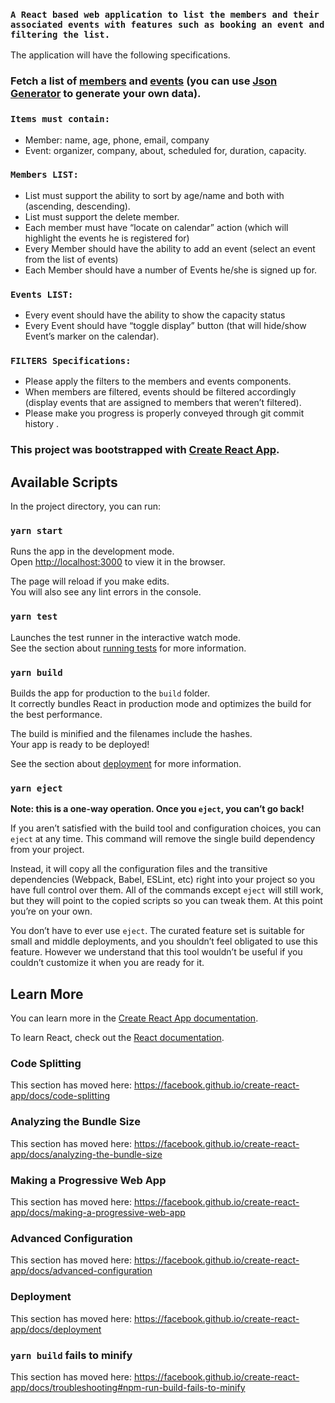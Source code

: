 ### `A React based web application to list the members and their associated events with features such as booking an event and filtering the list.`

The application will have the following specifications.

### Fetch a list of [members](https://next.json-generator.com/api/json/get/NyNrlJTX8) and [events](https://next.json-generator.com/api/json/get/Vk7OTypQ8) (you can use [Json Generator](https://next.json-generator.com) to generate your own data).

### `Items must contain:`

- Member: name, age, phone, email, company
- Event: organizer, company, about, scheduled for, duration, capacity.

### `Members LIST:`

- List must support the ability to sort by age/name and both with (ascending, descending).
- List must support the delete member.
- Each member must have “locate on calendar” action (which will highlight the events he is registered for)
- Every Member should have the ability to add an event (select an event from the list of events)
- Each Member should have a number of Events he/she is signed up for.

### `Events LIST:`

- Every event should have the ability to show the capacity status
- Every Event should have “toggle display” button (that will hide/show Event’s marker on the calendar).

### `FILTERS Specifications:`

- Please apply the filters to the members and events components.
- When members are filtered, events should be filtered accordingly (display events that are assigned to members that weren’t filtered).
- Please make you progress is properly conveyed through git commit history .

### **This project was bootstrapped with [Create React App](https://github.com/facebook/create-react-app).**

## Available Scripts

In the project directory, you can run:

### `yarn start`

Runs the app in the development mode.<br />
Open [http://localhost:3000](http://localhost:3000) to view it in the browser.

The page will reload if you make edits.<br />
You will also see any lint errors in the console.

### `yarn test`

Launches the test runner in the interactive watch mode.<br />
See the section about [running tests](https://facebook.github.io/create-react-app/docs/running-tests) for more information.

### `yarn build`

Builds the app for production to the `build` folder.<br />
It correctly bundles React in production mode and optimizes the build for the best performance.

The build is minified and the filenames include the hashes.<br />
Your app is ready to be deployed!

See the section about [deployment](https://facebook.github.io/create-react-app/docs/deployment) for more information.

### `yarn eject`

**Note: this is a one-way operation. Once you `eject`, you can’t go back!**

If you aren’t satisfied with the build tool and configuration choices, you can `eject` at any time. This command will remove the single build dependency from your project.

Instead, it will copy all the configuration files and the transitive dependencies (Webpack, Babel, ESLint, etc) right into your project so you have full control over them. All of the commands except `eject` will still work, but they will point to the copied scripts so you can tweak them. At this point you’re on your own.

You don’t have to ever use `eject`. The curated feature set is suitable for small and middle deployments, and you shouldn’t feel obligated to use this feature. However we understand that this tool wouldn’t be useful if you couldn’t customize it when you are ready for it.

## Learn More

You can learn more in the [Create React App documentation](https://facebook.github.io/create-react-app/docs/getting-started).

To learn React, check out the [React documentation](https://reactjs.org/).

### Code Splitting

This section has moved here: https://facebook.github.io/create-react-app/docs/code-splitting

### Analyzing the Bundle Size

This section has moved here: https://facebook.github.io/create-react-app/docs/analyzing-the-bundle-size

### Making a Progressive Web App

This section has moved here: https://facebook.github.io/create-react-app/docs/making-a-progressive-web-app

### Advanced Configuration

This section has moved here: https://facebook.github.io/create-react-app/docs/advanced-configuration

### Deployment

This section has moved here: https://facebook.github.io/create-react-app/docs/deployment

### `yarn build` fails to minify

This section has moved here: https://facebook.github.io/create-react-app/docs/troubleshooting#npm-run-build-fails-to-minify

